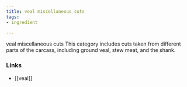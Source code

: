 ```yaml
---
title: veal miscellaneous cuts
tags:
- ingredient

---
```

veal miscellaneous cuts This category includes cuts taken from different parts of the carcass, including ground veal, stew meat, and the shank.

### Links

* [[veal]]
